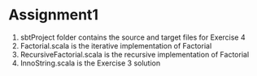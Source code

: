 # Assignment1

1. sbtProject folder contains the source and target files for Exercise 4
2. Factorial.scala is the iterative implementation of Factorial
3. RecursiveFactorial.scala is the recursive implementation of Factorial
4. InnoString.scala is the Exercise 3 solution
